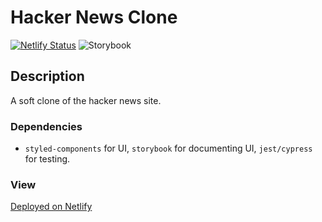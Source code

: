 # Hacker News Clone
[![Netlify Status](https://api.netlify.com/api/v1/badges/afac184c-e33e-4af4-a24b-3c35677c0a50/deploy-status)](https://app.netlify.com/sites/wizardly-cray-0201df/deploys)
![Storybook](https://raw.githubusercontent.com/storybookjs/brand/6f4d67f65f8275c53c310a73a8da6c6e96c8488c/badge/badge-storybook.svg)

## Description

A soft clone of the hacker news site.

### Dependencies

* `styled-components` for UI, `storybook` for documenting UI, `jest/cypress` for testing.

### View

[Deployed on Netlify](https://wizardly-cray-0201df.netlify.app/)
